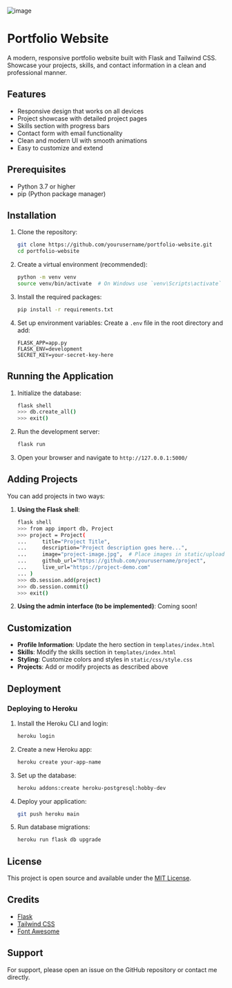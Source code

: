 ![image](https://github.com/user-attachments/assets/2c8c7a2e-19de-4556-9136-77b088437576)
# Portfolio Website

A modern, responsive portfolio website built with Flask and Tailwind CSS. Showcase your projects, skills, and contact information in a clean and professional manner.

## Features

- Responsive design that works on all devices
- Project showcase with detailed project pages
- Skills section with progress bars
- Contact form with email functionality
- Clean and modern UI with smooth animations
- Easy to customize and extend

## Prerequisites

- Python 3.7 or higher
- pip (Python package manager)

## Installation

1. Clone the repository:
   ```bash
   git clone https://github.com/yourusername/portfolio-website.git
   cd portfolio-website
   ```

2. Create a virtual environment (recommended):
   ```bash
   python -m venv venv
   source venv/bin/activate  # On Windows use `venv\Scripts\activate`
   ```

3. Install the required packages:
   ```bash
   pip install -r requirements.txt
   ```

4. Set up environment variables:
   Create a `.env` file in the root directory and add:
   ```
   FLASK_APP=app.py
   FLASK_ENV=development
   SECRET_KEY=your-secret-key-here
   ```

## Running the Application

1. Initialize the database:
   ```bash
   flask shell
   >>> db.create_all()
   >>> exit()
   ```

2. Run the development server:
   ```bash
   flask run
   ```

3. Open your browser and navigate to `http://127.0.0.1:5000/`

## Adding Projects

You can add projects in two ways:

1. **Using the Flask shell**:
   ```bash
   flask shell
   >>> from app import db, Project
   >>> project = Project(
   ...     title="Project Title",
   ...     description="Project description goes here...",
   ...     image="project-image.jpg",  # Place images in static/uploads/
   ...     github_url="https://github.com/yourusername/project",
   ...     live_url="https://project-demo.com"
   ... )
   >>> db.session.add(project)
   >>> db.session.commit()
   >>> exit()
   ```

2. **Using the admin interface (to be implemented)**:
   Coming soon!

## Customization

- **Profile Information**: Update the hero section in `templates/index.html`
- **Skills**: Modify the skills section in `templates/index.html`
- **Styling**: Customize colors and styles in `static/css/style.css`
- **Projects**: Add or modify projects as described above

## Deployment

### Deploying to Heroku

1. Install the Heroku CLI and login:
   ```bash
   heroku login
   ```

2. Create a new Heroku app:
   ```bash
   heroku create your-app-name
   ```

3. Set up the database:
   ```bash
   heroku addons:create heroku-postgresql:hobby-dev
   ```

4. Deploy your application:
   ```bash
   git push heroku main
   ```

5. Run database migrations:
   ```bash
   heroku run flask db upgrade
   ```

## License

This project is open source and available under the [MIT License](LICENSE).

## Credits

- [Flask](https://flask.palletsprojects.com/)
- [Tailwind CSS](https://tailwindcss.com/)
- [Font Awesome](https://fontawesome.com/)

## Support

For support, please open an issue on the GitHub repository or contact me directly.
